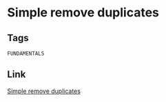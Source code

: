 # Simple remove duplicates


## Tags

`FUNDAMENTALS` 

## Link

[Simple remove duplicates](https://www.codewars.com/kata/5ba38ba180824a86850000f7)
